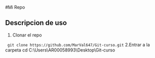 #Mi Repo
## Descripcion de uso
1. Clonar el repo

` git clone https://github.com/MarVal647/Git-curso.git`
2.Entrar a la carpeta
cd C:\Users\AR00058993\Desktop\Git-curso